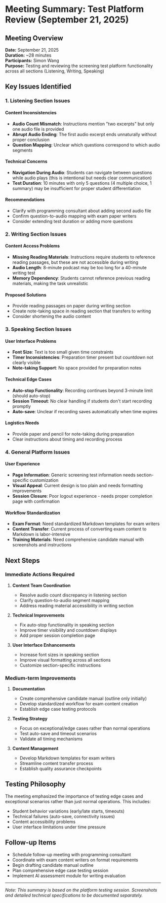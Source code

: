 # Meeting Summary: Test Platform Review (September 21, 2025)

## Meeting Overview
**Date:** September 21, 2025  
**Duration:** ~28 minutes  
**Participants:** Simon Wang  
**Purpose:** Testing and reviewing the screening test platform functionality across all sections (Listening, Writing, Speaking)

## Key Issues Identified

### 1. Listening Section Issues

#### Content Inconsistencies
- **Audio Count Mismatch**: Instructions mention "two excerpts" but only one audio file is provided
- **Abrupt Audio Ending**: The first audio excerpt ends unnaturally without proper conclusion
- **Question Mapping**: Unclear which questions correspond to which audio segments

#### Technical Concerns
- **Navigation During Audio**: Students can navigate between questions while audio plays (this is intentional but needs clear communication)
- **Test Duration**: 10 minutes with only 5 questions (4 multiple choice, 1 summary) may be insufficient for proper student differentiation

#### Recommendations
- Clarify with programming consultant about adding second audio file
- Confirm question-to-audio mapping with exam paper writers
- Consider extending test duration or adding more questions

### 2. Writing Section Issues

#### Content Access Problems
- **Missing Reading Materials**: Instructions require students to reference reading passages, but these are not accessible during writing
- **Audio Length**: 8-minute podcast may be too long for a 40-minute writing test
- **Memory Dependency**: Students cannot reference previous reading materials, making the task unrealistic

#### Proposed Solutions
- Provide reading passages on paper during writing section
- Create note-taking space in reading section that transfers to writing
- Consider shortening the audio content

### 3. Speaking Section Issues

#### User Interface Problems
- **Font Size**: Text is too small given time constraints
- **Timer Inconsistencies**: Preparation timer present but countdown not clearly visible
- **Note-taking Support**: No space provided for preparation notes

#### Technical Edge Cases
- **Auto-stop Functionality**: Recording continues beyond 3-minute limit (should auto-stop)
- **Session Timeout**: No clear handling if students don't start recording promptly
- **Auto-save**: Unclear if recording saves automatically when time expires

#### Logistics Needs
- Provide paper and pencil for note-taking during preparation
- Clear instructions about timing and recording process

### 4. General Platform Issues

#### User Experience
- **Page Information**: Generic screening test information needs section-specific customization
- **Visual Appeal**: Current design is too plain and needs formatting improvements
- **Session Closure**: Poor logout experience - needs proper completion page with confirmation

#### Workflow Standardization
- **Exam Format**: Need standardized Markdown templates for exam writers
- **Content Transfer**: Current process of converting exam content to Markdown is labor-intensive
- **Training Materials**: Need comprehensive candidate manual with screenshots and instructions

## Next Steps

### Immediate Actions Required
1. **Content Team Coordination**
   - Resolve audio count discrepancy in listening section
   - Clarify question-to-audio segment mapping
   - Address reading material accessibility in writing section

2. **Technical Improvements**
   - Fix auto-stop functionality in speaking section
   - Improve timer visibility and countdown displays
   - Add proper session completion page

3. **User Interface Enhancements**
   - Increase font sizes in speaking section
   - Improve visual formatting across all sections
   - Customize section-specific instructions

### Medium-term Improvements
1. **Documentation**
   - Create comprehensive candidate manual (outline only initially)
   - Develop standardized workflow for exam content creation
   - Establish edge case testing protocols

2. **Testing Strategy**
   - Focus on exceptional/edge cases rather than normal operations
   - Test auto-save and timeout scenarios
   - Validate all timing mechanisms

3. **Content Management**
   - Develop Markdown templates for exam writers
   - Streamline content transfer process
   - Establish quality assurance checkpoints

## Testing Philosophy
The meeting emphasized the importance of testing edge cases and exceptional scenarios rather than just normal operations. This includes:
- Student behavior variations (early/late starts, timeouts)
- Technical failures (auto-save, connectivity issues)
- Content accessibility problems
- User interface limitations under time pressure

## Follow-up Items
- Schedule follow-up meeting with programming consultant
- Coordinate with exam content writers on format requirements
- Begin drafting candidate manual outline
- Plan comprehensive edge case testing session
- Implement AI assessment module for writing evaluation

---
*Note: This summary is based on the platform testing session. Screenshots and detailed technical specifications to be documented separately.*